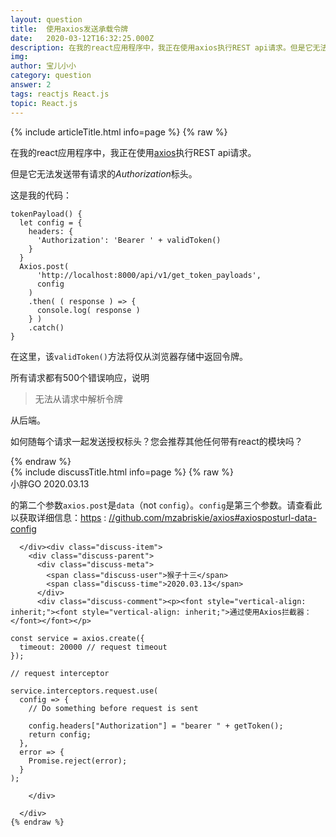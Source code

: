 ```yaml
---
layout: question
title:  使用axios发送承载令牌
date:   2020-03-12T16:32:25.000Z
description: 在我的react应用程序中，我正在使用axios执行REST api请求。但是它无法发送带有请求的Authorization标头。这是我的代码：...
img: 
author: 宝儿小小
category: question
answer: 2
tags: reactjs React.js
topic: React.js
---
```

<div class="article-root">
  <div class="article">
    {% include articleTitle.html info=page %}
    {% raw %}
    <div class="article-content"><p><font style="vertical-align: inherit;"><font style="vertical-align: inherit;">在我的react应用程序中，我正在使用</font></font><a href="https://github.com/mzabriskie/axios" rel="noreferrer"><font style="vertical-align: inherit;"><font style="vertical-align: inherit;">axios</font></font></a><font style="vertical-align: inherit;"><font style="vertical-align: inherit;">执行REST api请求。</font></font></p>

<p><font style="vertical-align: inherit;"><font style="vertical-align: inherit;">但是它无法发送</font><font style="vertical-align: inherit;">带有请求</font><font style="vertical-align: inherit;">的</font></font><em><font style="vertical-align: inherit;"><font style="vertical-align: inherit;">Authorization</font></font></em><font style="vertical-align: inherit;"><font style="vertical-align: inherit;">标头。</font></font></p>

<p><font style="vertical-align: inherit;"><font style="vertical-align: inherit;">这是我的代码：</font></font></p>

<pre><code>tokenPayload() {<font></font>
  let config = {<font></font>
    headers: {<font></font>
      'Authorization': 'Bearer ' + validToken()<font></font>
    }<font></font>
  }<font></font>
  Axios.post( <font></font>
      'http://localhost:8000/api/v1/get_token_payloads',<font></font>
      config<font></font>
    )<font></font>
    .then( ( response ) =&gt; {<font></font>
      console.log( response )<font></font>
    } )<font></font>
    .catch()<font></font>
}<font></font>
</code></pre>

<p><font style="vertical-align: inherit;"><font style="vertical-align: inherit;">在这里，该</font></font><code>validToken()</code><font style="vertical-align: inherit;"><font style="vertical-align: inherit;">方法将仅从浏览器存储中返回令牌。</font></font></p>

<p><font style="vertical-align: inherit;"><font style="vertical-align: inherit;">所有请求都有500个错误响应，说明 </font></font></p>

<blockquote>
  <p><font style="vertical-align: inherit;"><font style="vertical-align: inherit;">无法从请求中解析令牌</font></font></p>
</blockquote>

<p><font style="vertical-align: inherit;"><font style="vertical-align: inherit;">从后端。</font></font></p>

<p><font style="vertical-align: inherit;"><font style="vertical-align: inherit;">如何随每个请求一起发送授权标头？</font><font style="vertical-align: inherit;">您会推荐其他任何带有react的模块吗？</font></font></p></div>
    {% endraw %}
  </div>

  <div class="discuss-wrapper">
    {% include discussTitle.html info=page %}
    {% raw %}
    <div class="discuss-item">
        <div class="discuss-parent">
          <div class="discuss-meta">
            <span class="discuss-user">小胖GO</span>
            <span class="discuss-time">2020.03.13</span>
          </div>
          <div class="discuss-comment"><p><font style="vertical-align: inherit;"><font style="vertical-align: inherit;">的第二个参数</font></font><code>axios.post</code><font style="vertical-align: inherit;"><font style="vertical-align: inherit;">是</font></font><code>data</code><font style="vertical-align: inherit;"><font style="vertical-align: inherit;">（not </font></font><code>config</code><font style="vertical-align: inherit;"><font style="vertical-align: inherit;">）。</font></font><code>config</code><font style="vertical-align: inherit;"><font style="vertical-align: inherit;">是第三个参数。</font><font style="vertical-align: inherit;">请查看此以获取详细信息：</font><a href="https://github.com/mzabriskie/axios#axiosposturl-data-config" rel="noreferrer"><font style="vertical-align: inherit;">https</font></a><font style="vertical-align: inherit;"> : </font></font><a href="https://github.com/mzabriskie/axios#axiosposturl-data-config" rel="noreferrer"><font style="vertical-align: inherit;"><font style="vertical-align: inherit;">//github.com/mzabriskie/axios#axiosposturl-data-config</font></font></a></p></div>
        </div>
        
      </div><div class="discuss-item">
        <div class="discuss-parent">
          <div class="discuss-meta">
            <span class="discuss-user">猴子十三</span>
            <span class="discuss-time">2020.03.13</span>
          </div>
          <div class="discuss-comment"><p><font style="vertical-align: inherit;"><font style="vertical-align: inherit;">通过使用Axios拦截器：</font></font></p>

<pre><code>const service = axios.create({<font></font>
  timeout: 20000 // request timeout<font></font>
});<font></font>
<font></font>
// request interceptor<font></font>
<font></font>
service.interceptors.request.use(<font></font>
  config =&gt; {<font></font>
    // Do something before request is sent<font></font>
<font></font>
    config.headers["Authorization"] = "bearer " + getToken();<font></font>
    return config;<font></font>
  },<font></font>
  error =&gt; {<font></font>
    Promise.reject(error);<font></font>
  }<font></font>
);<font></font>
</code></pre></div>
        </div>
        
      </div>
    {% endraw %}
  </div>
<div>
